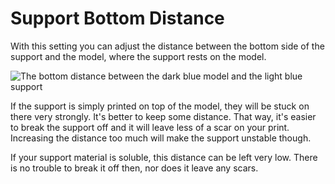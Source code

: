 Support Bottom Distance
====
With this setting you can adjust the distance between the bottom side of the support and the model, where the support rests on the model.

![The bottom distance between the dark blue model and the light blue support](../images/support_top_bottom_distance.svg)

If the support is simply printed on top of the model, they will be stuck on there very strongly. It's better to keep some distance. That way, it's easier to break the support off and it will leave less of a scar on your print. Increasing the distance too much will make the support unstable though.

If your support material is soluble, this distance can be left very low. There is no trouble to break it off then, nor does it leave any scars.